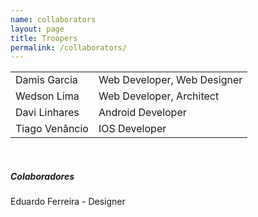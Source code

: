 ```yaml
---
name: collaborators
layout: page
title: Troopers
permalink: /collaborators/
---
```

<div class="container">
<table class="table table-hover text-center margin-large-top">
  <tbody>
    <tr>
      <td>Damis Garcia</td>
      <td>
        Web Developer, Web Designer
      </td>
    </tr>  
    <tr>
      <td>Wedson Lima</td>
      <td>
        Web Developer, Architect
      </td>
    </tr>  
    <tr>
      <td>Davi Linhares</td>
      <td>
        Android Developer
      </td>
    </tr>  
    <tr>
      <td>Tiago Venâncio</td>
      <td>
        IOS Developer
      </td>
    </tr>  
  </tbody>
</table>
</div>
<br>
<div class="text-right">
  <h5><b>Colaboradores</b></h5>
  <p>Eduardo Ferreira - Designer</p>
</div>
